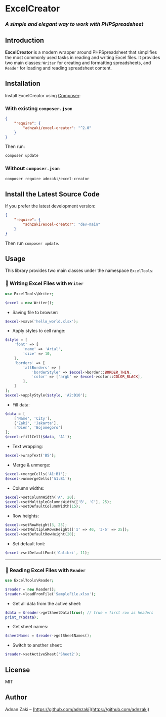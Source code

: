 # ExcelCreator

### <i>A simple and elegant way to work with PHPSpreadsheet</i>

## Introduction

<strong>ExcelCreator</strong> is a modern wrapper around PHPSpreadsheet that simplifies the most commonly used tasks in reading and writing Excel files. It provides two main classes: `Writer` for creating and formatting spreadsheets, and `Reader` for loading and reading spreadsheet content.

## Installation

Install ExcelCreator using [Composer](https://getcomposer.org/):

### With existing `composer.json`

```json
{
    "require": {
        "adnzaki/excel-creator": "^2.0"
    }
}
```

Then run:

```bash
composer update
```

### Without `composer.json`

```bash
composer require adnzaki/excel-creator
```

## Install the Latest Source Code

If you prefer the latest development version:

```json
{
    "require": {
        "adnzaki/excel-creator": "dev-main"
    }
}
```

Then run `composer update`.

## Usage

This library provides two main classes under the namespace `ExcelTools`:

### 📝 Writing Excel Files with `Writer`

```php
use ExcelTools\Writer;

$excel = new Writer();
```

* Saving file to browser:

```php
$excel->save('hello_world.xlsx');
```

* Apply styles to cell range:

```php
$style = [
    'font' => [
        'name' => 'Arial',
        'size' => 10,
    ],
    'borders' => [
        'allBorders' => [
            'borderStyle' => $excel->border::BORDER_THIN,
            'color' => ['argb' => $excel->color::COLOR_BLACK],
        ],
    ]
];
$excel->applyStyle($style, 'A2:D10');
```

* Fill data:

```php
$data = [
    ['Name', 'City'],
    ['Zaki', 'Jakarta'],
    ['Dien', 'Bojonegoro']
];
$excel->fillCell($data, 'A1');
```

* Text wrapping:

```php
$excel->wrapText('B5');
```

* Merge & unmerge:

```php
$excel->mergeCells('A1:B1');
$excel->unmergeCells('A1:B1');
```

* Column widths:

```php
$excel->setColumnWidth('A', 20);
$excel->setMultipleColumnsWidth(['B', 'C'], 25);
$excel->setDefaultColumnWidth(15);
```

* Row heights:

```php
$excel->setRowHeight(3, 25);
$excel->setMultipleRowsHeight(['1' => 40, '3-5' => 25]);
$excel->setDefaultRowHeight(20);
```

* Set default font:

```php
$excel->setDefaultFont('Calibri', 11);
```

---

### 📖 Reading Excel Files with `Reader`

```php
use ExcelTools\Reader;

$reader = new Reader();
$reader->loadFromFile('SampleFile.xlsx');
```

* Get all data from the active sheet:

```php
$data = $reader->getSheetData(true); // true = first row as headers
print_r($data);
```

* Get sheet names:

```php
$sheetNames = $reader->getSheetNames();
```

* Switch to another sheet:

```php
$reader->setActiveSheet('Sheet2');
```

## License

MIT

## Author

Adnan Zaki – [https://github.com/adnzaki](https://github.com/adnzaki)
